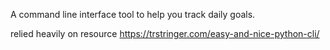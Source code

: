 A command line interface tool to help you track daily goals.

relied heavily on resource https://trstringer.com/easy-and-nice-python-cli/